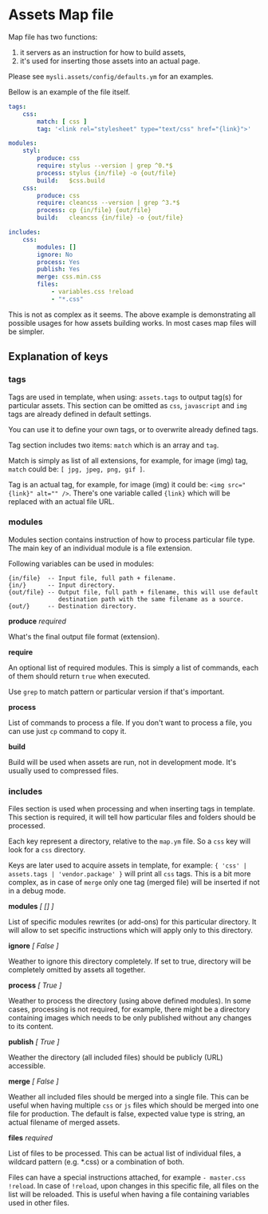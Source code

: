 # Assets Map file

Map file has two functions:

1. it servers as an instruction for how to build assets,
2. it's used for inserting those assets into an actual page.

Please see `mysli.assets/config/defaults.ym` for an examples.

Bellow is an example of the file itself.

```yaml
tags:
    css:
        match: [ css ]
        tag: '<link rel="stylesheet" type="text/css" href="{link}">'

modules:
    styl:
        produce: css
        require: stylus --version | grep ^0.*$
        process: stylus {in/file} -o {out/file}
        build:   $css.build
    css:
        produce: css
        require: cleancss --version | grep ^3.*$
        process: cp {in/file} {out/file}
        build:   cleancss {in/file} -o {out/file}

includes:
    css:
        modules: []
        ignore: No
        process: Yes
        publish: Yes
        merge: css.min.css
        files:
            - variables.css !reload
            - "*.css"
```

This is not as complex as it seems. The above example is demonstrating
all possible usages for how assets building works. In most cases map files
will be simpler.

## Explanation of keys

### tags

Tags are used in template, when using: `assets.tags` to output tag(s) for
particular assets. This section can be omitted as `css`, `javascript` and `img`
tags are already defined in default settings.

You can use it to define your own tags, or to overwrite already defined tags.

Tag section includes two items: `match` which is an array and `tag`.

Match is simply as list of all extensions, for example, for image (img) tag,
`match` could be: `[ jpg, jpeg, png, gif ]`.

Tag is an actual tag, for example, for image (img) it could be:
`<img src="{link}" alt="" />`. There's one variable called `{link}` which
will be replaced with an actual file URL.

### modules

Modules section contains instruction of how to process particular file type.
The main key of an individual module is a file extension.

Following variables can be used in modules:

```
{in/file}  -- Input file, full path + filename.
{in/}      -- Input directory.
{out/file} -- Output file, full path + filename, this will use default
              destination path with the same filename as a source.
{out/}     -- Destination directory.
```

**produce** _required_

What's the final output file format (extension).

**require**

An optional list of required modules. This is simply a list
of commands, each of them should return `true` when executed.

Use `grep` to match pattern or particular version if that's important.

**process**

List of commands to process a file. If you don't want to process a file, you
can use just `cp` command to copy it.

**build**

Build will be used when assets are run, not in development mode.
It's usually used to compressed files.

### includes

Files section is used when processing and when inserting tags in template.
This section is required, it will tell how particular files and folders should
be processed.

Each key represent a directory, relative to the `map.ym` file. So a `css` key
will look for a `css` directory.

Keys are later used to acquire assets in template, for example:
`{ 'css' | assets.tags | 'vendor.package' }` will print all `css` tags. This is
a bit more complex, as in case of `merge` only one tag (merged file) will be
inserted if not in a debug mode.

**modules** _[ [] ]_

List of specific modules rewrites (or add-ons) for this particular directory.
It will allow to set specific instructions which will apply only to this
directory.

**ignore** _[ False ]_

Weather to ignore this directory completely. If set to true, directory will be
completely omitted by assets all together.

**process** _[ True ]_

Weather to process the directory (using above defined modules). In some cases,
processing is not required, for example, there might be a directory containing
images which needs to be only published without any changes to its content.

**publish** _[ True ]_

Weather the directory (all included files) should be publicly (URL) accessible.

**merge** _[ False ]_

Weather all included files should be merged into a single file. This can be
useful when having multiple `css` or `js` files which should be merged into
one file for production. The default is false, expected value type is string,
an actual filename of merged assets.

**files** _required_

List of files to be processed. This can be actual list of individual files,
a wildcard pattern (e.g. *.css) or a combination of both.

Files can have a special instructions attached, for example `- master.css !reload`.
In case of `!reload`, upon changes in this specific file, all files on the
list will be reloaded. This is useful when having a file containing variables
used in other files.
